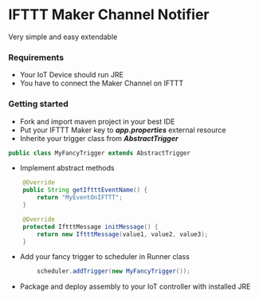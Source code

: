 # IFTTT Maker Channel Notifier
Very simple and easy extendable <br/>

### Requirements
- Your IoT Device should run JRE
- You have to connect the Maker Channel on IFTTT

### Getting started

- Fork and import maven project in your best IDE
- Put your IFTTT Maker key to ***app.properties*** external resource
- Inherite your trigger class from ***AbstractTrigger***
```Java
public class MyFancyTrigger extends AbstractTrigger
```
- Implement abstract methods
```Java
    @Override
    public String getIftttEventName() {
        return "MyEventOnIFTTT";
    }
```
```Java
    @Override
    protected IftttMessage initMessage() {
        return new IftttMessage(value1, value2, value3);
    }
```
- Add your fancy trigger to scheduler in Runner class
```Java
        scheduler.addTrigger(new MyFancyTrigger());
```
- Package and deploy assembly to your IoT controller with installed JRE